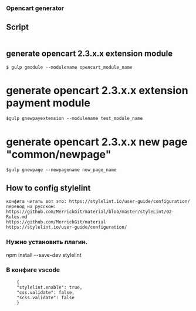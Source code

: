 ### Opencart generator 

## Script
```
```
## generate opencart 2.3.x.x extension module
```
$ gulp gmodule --modulename opencart_module_name
```
# generate opencart 2.3.x.x extension payment module
```
$gulp gnewpayextension --modulename test_module_name
```
# generate opencart 2.3.x.x new page "common/newpage"
```
$gulp gnewpage --newpagename new_page_name
```

## How to config stylelint
```
конфига читать вот это: https://stylelint.io/user-guide/configuration/
перевод на русском: https://github.com/MerrickGit/material/blob/master/styleLint/02-Rules.md 
https://github.com/MerrickGit/material
https://stylelint.io/user-guide/configuration/
```
### Нужно установить плагин. 	
npm install --save-dev stylelint

### В конфиге vscode
```
	{
	"stylelint.enable": true,
	"css.validate": false,
	"scss.validate": false
	}
```